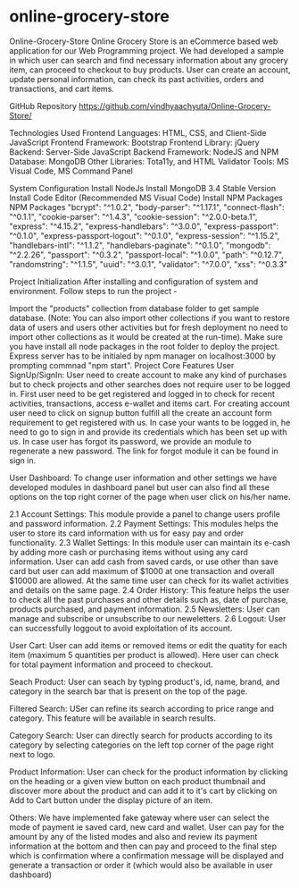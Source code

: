 # online-grocery-store
  
Online-Grocery-Store
Online Grocery Store is an eCommerce based web application for our Web Programming project. We had developed a sample in which user can search and find necessary information about any grocery item, can proceed to checkout to buy products. User can create an account, update personal information, can check its past activities, orders and transactions, and cart items.

GitHub Repository
https://github.com/vindhyaachyuta/Online-Grocery-Store/


Technologies Used
Frontend Languages: HTML, CSS, and Client-Side JavaScript Frontend Framework: Bootstrap Frontend Library: jQuery Backend: Server-Side JavaScript Backend Framework: NodeJS and NPM Database: MongoDB Other Libraries: Tota11y, and HTML Validator Tools: MS Visual Code, MS Command Panel

System Configuration
Install NodeJs
Install MongoDB 3.4 Stable Version
Install Code Editor (Recommended MS Visual Code)
Install NPM Packages
NPM Packages
"bcrypt": "^1.0.2", "body-parser": "^1.17.1", "connect-flash": "^0.1.1", "cookie-parser": "^1.4.3", "cookie-session": "^2.0.0-beta.1", "express": "^4.15.2", "express-handlebars": "^3.0.0", "express-passport": "^0.1.0", "express-passport-logout": "^0.1.0", "express-session": "^1.15.2", "handlebars-intl": "^1.1.2", "handlebars-paginate": "^0.1.0", "mongodb": "^2.2.26", "passport": "^0.3.2", "passport-local": "^1.0.0", "path": "^0.12.7", "randomstring": "^1.1.5", "uuid": "^3.0.1", "validator": "^7.0.0", "xss": "^0.3.3"

Project Initialization
After installing and configuration of system and environment. Follow steps to run the project -

Import the "products" collection from database folder to get sample database. (Note: You can also import other collections if you want to restore data of users and users other activities but for fresh deployment no need to import other collections as it would be created at the run-time).
Make sure you have install all node packages in the root folder to deploy the project.
Express server has to be initialed by npm manager on localhost:3000 by prompting commnad "npm start".
Project Core Features
User SignUp/SignIn: User need to create account to make any kind of purchases but to check projects and other searches does not require user to be logged in. First user need to be get registered and logged in to check for recent activities, transactions, access e-wallet and items cart. For creating account user need to click on signup button fulfill all the create an account form requirement to get registered with us. In case your wants to be logged in, he need to go to sign in and provide its credentials which has been set up with us. In case user has forgot its password, we provide an module to regenerate a new password. The link for forgot module it can be found in sign in.

User Dashboard: To change user information and other settings we have developed modules in dashboard panel but user can also find all these options on the top right corner of the page when user click on his/her name.

2.1 Account Settings: This module provide a panel to change users profile and password information. 2.2 Payment Settings: This modules helps the user to store its card information with us for easy pay and order functionality. 2.3 Wallet Settings: In this module user can maintain its e-cash by adding more cash or purchasing items without using any card information. User can add cash from saved cards, or use other than save card but user can add maximum of $1000 at one transaction and overall $10000 are allowed. At the same time user can check for its wallet activities and details on the same page. 2.4 Order History: This feature helps the user to check all the past purchases and other details such as, date of purchase, products purchased, and payment information. 2.5 Newsletters: User can manage and subscribe or unsubscribe to our neweletters. 2.6 Logout: User can successfully loggout to avoid exploitation of its account.

User Cart: User can add items or removed items or edit the quatity for each item (maximum 5 quantities per product is allowed). Here user can check for total payment information and proceed to checkout.

Seach Product: User can seach by typing product's, id, name, brand, and category in the search bar that is present on the top of the page.

Filtered Search: USer can refine its search according to price range and category. This feature will be available in search results.

Category Search: User can directly search for products according to its category by selecting categories on the left top corner of the page right next to logo.

Product Information: User can check for the product information by clicking on the heading or a given view button on each product thumbnail and discover more about the product and can add it to it's cart by clicking on Add to Cart button under the display picture of an item.

Others: We have implemented fake gateway where user can select the mode of payment ie saved card, new card and wallet. User can pay for the amount by any of the listed modes and also and review its payment information at the bottom and then can pay and proceed to the final step which is confirmation where a confirmation message will be displayed and generate a transaction or order it (which would also be available in user dashboard)
